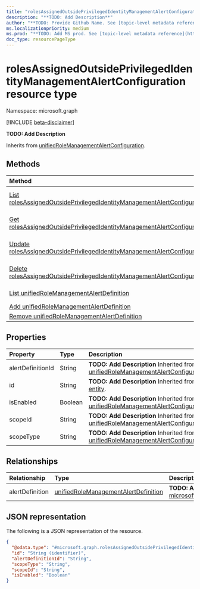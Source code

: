 ```yaml
---
title: "rolesAssignedOutsidePrivilegedIdentityManagementAlertConfiguration resource type"
description: "**TODO: Add Description**"
author: "**TODO: Provide Github Name. See [topic-level metadata reference](https://aka.ms/msgo?pagePath=Document-APIs/Guidelines/Metadata)**"
ms.localizationpriority: medium
ms.prod: "**TODO: Add MS prod. See [topic-level metadata reference](https://aka.ms/msgo?pagePath=Document-APIs/Guidelines/Metadata)**"
doc_type: resourcePageType
---
```


# rolesAssignedOutsidePrivilegedIdentityManagementAlertConfiguration resource type

Namespace: microsoft.graph

[!INCLUDE [beta-disclaimer](../../includes/beta-disclaimer.md)]

**TODO: Add Description**


Inherits from [unifiedRoleManagementAlertConfiguration](../resources/unifiedrolemanagementalertconfiguration.md).

## Methods
|Method|Return type|Description|
|:---|:---|:---|
|[List rolesAssignedOutsidePrivilegedIdentityManagementAlertConfigurations](../api/rolesassignedoutsideprivilegedidentitymanagementalertconfiguration-list.md)|[rolesAssignedOutsidePrivilegedIdentityManagementAlertConfiguration](../resources/rolesassignedoutsideprivilegedidentitymanagementalertconfiguration.md) collection|Get a list of the [rolesAssignedOutsidePrivilegedIdentityManagementAlertConfiguration](../resources/rolesassignedoutsideprivilegedidentitymanagementalertconfiguration.md) objects and their properties.|
|[Get rolesAssignedOutsidePrivilegedIdentityManagementAlertConfiguration](../api/rolesassignedoutsideprivilegedidentitymanagementalertconfiguration-get.md)|[rolesAssignedOutsidePrivilegedIdentityManagementAlertConfiguration](../resources/rolesassignedoutsideprivilegedidentitymanagementalertconfiguration.md)|Read the properties and relationships of a [rolesAssignedOutsidePrivilegedIdentityManagementAlertConfiguration](../resources/rolesassignedoutsideprivilegedidentitymanagementalertconfiguration.md) object.|
|[Update rolesAssignedOutsidePrivilegedIdentityManagementAlertConfiguration](../api/rolesassignedoutsideprivilegedidentitymanagementalertconfiguration-update.md)|[rolesAssignedOutsidePrivilegedIdentityManagementAlertConfiguration](../resources/rolesassignedoutsideprivilegedidentitymanagementalertconfiguration.md)|Update the properties of a [rolesAssignedOutsidePrivilegedIdentityManagementAlertConfiguration](../resources/rolesassignedoutsideprivilegedidentitymanagementalertconfiguration.md) object.|
|[Delete rolesAssignedOutsidePrivilegedIdentityManagementAlertConfiguration](../api/rolesassignedoutsideprivilegedidentitymanagementalertconfiguration-delete.md)|None|Delete a [rolesAssignedOutsidePrivilegedIdentityManagementAlertConfiguration](../resources/rolesassignedoutsideprivilegedidentitymanagementalertconfiguration.md) object.|
|[List unifiedRoleManagementAlertDefinition](../api/unifiedrolemanagementalert-list-alertdefinition.md)|[unifiedRoleManagementAlertDefinition](../resources/unifiedrolemanagementalertdefinition.md) collection|Get the unifiedRoleManagementAlertDefinition resources from the alertDefinition navigation property.|
|[Add unifiedRoleManagementAlertDefinition](../api/rolesassignedoutsideprivilegedidentitymanagementalertconfiguration-post-alertdefinition.md)|[unifiedRoleManagementAlertDefinition](../resources/unifiedrolemanagementalertdefinition.md)|Add alertDefinition by posting to the alertDefinition collection.|
|[Remove unifiedRoleManagementAlertDefinition](../api/rolesassignedoutsideprivilegedidentitymanagementalertconfiguration-delete-alertdefinition.md)|None|Remove an [unifiedRoleManagementAlertDefinition](../resources/unifiedrolemanagementalertdefinition.md) object.|

## Properties
|Property|Type|Description|
|:---|:---|:---|
|alertDefinitionId|String|**TODO: Add Description** Inherited from [unifiedRoleManagementAlertConfiguration](../resources/unifiedrolemanagementalertconfiguration.md).|
|id|String|**TODO: Add Description** Inherited from [entity](../resources/entity.md).|
|isEnabled|Boolean|**TODO: Add Description** Inherited from [unifiedRoleManagementAlertConfiguration](../resources/unifiedrolemanagementalertconfiguration.md).|
|scopeId|String|**TODO: Add Description** Inherited from [unifiedRoleManagementAlertConfiguration](../resources/unifiedrolemanagementalertconfiguration.md).|
|scopeType|String|**TODO: Add Description** Inherited from [unifiedRoleManagementAlertConfiguration](../resources/unifiedrolemanagementalertconfiguration.md).|

## Relationships
|Relationship|Type|Description|
|:---|:---|:---|
|alertDefinition|[unifiedRoleManagementAlertDefinition](../resources/unifiedrolemanagementalertdefinition.md)|**TODO: Add Description** Inherited from [microsoft.graph.unifiedRoleManagementAlertConfiguration](../resources/unifiedrolemanagementalertconfiguration.md)|

## JSON representation
The following is a JSON representation of the resource.
<!-- {
  "blockType": "resource",
  "keyProperty": "id",
  "@odata.type": "microsoft.graph.rolesAssignedOutsidePrivilegedIdentityManagementAlertConfiguration",
  "baseType": "microsoft.graph.unifiedRoleManagementAlertConfiguration",
  "openType": false
}
-->
``` json
{
  "@odata.type": "#microsoft.graph.rolesAssignedOutsidePrivilegedIdentityManagementAlertConfiguration",
  "id": "String (identifier)",
  "alertDefinitionId": "String",
  "scopeType": "String",
  "scopeId": "String",
  "isEnabled": "Boolean"
}
```

